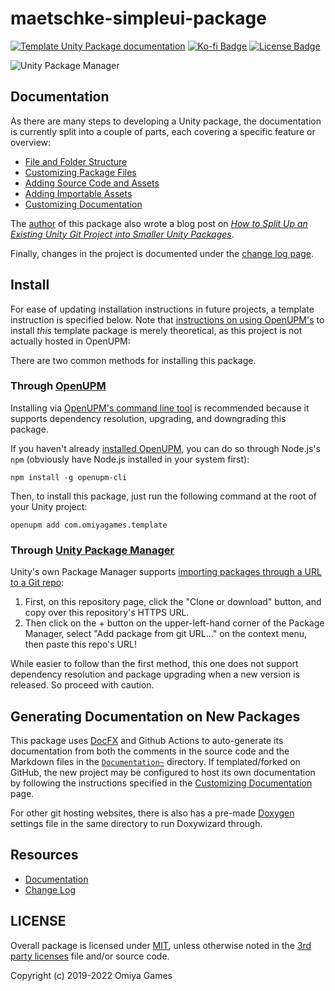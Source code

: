 # maetschke-simpleui-package
 
[![Template Unity Package documentation](https://github.com/OmiyaGames/template-unity-package/workflows/Host%20DocFX%20Documentation/badge.svg)](https://omiyagames.github.io/template-unity-package/) [![Ko-fi Badge](https://img.shields.io/badge/donate-ko--fi-29abe0.svg?logo=ko-fi)](https://ko-fi.com/I3I51KS8F) [![License Badge](https://img.shields.io/github/license/OmiyaGames/template-unity-package)](/LICENSE.md)

![Unity Package Manager]()


## Documentation

As there are many steps to developing a Unity package, the documentation is currently split into a couple of parts, each covering a specific feature or overview:

- [File and Folder Structure](https://omiyagames.github.io/template-unity-package/manual/structure.html)
- [Customizing Package Files](https://omiyagames.github.io/template-unity-package/manual/customizePackage.html)
- [Adding Source Code and Assets](https://omiyagames.github.io/template-unity-package/manual/customizeSource.html)
- [Adding Importable Assets](https://omiyagames.github.io/template-unity-package/manual/customizeSamples.html)
- [Customizing Documentation](https://omiyagames.github.io/template-unity-package/manual/customizeDocumentation.html)

The [author](https://github.com/rubin54) of this package also wrote a blog post on [*How to Split Up an Existing Unity Git Project into Smaller Unity Packages*](https://www.taroomiya.com/2020/04/29/how-to-split-up-an-existing-unity-git-project-into-smaller-unity-packages/).

Finally, changes in the project is documented under the [change log page](https://omiyagames.github.io/template-unity-package/manual/changelog.html).

## Install

For ease of updating installation instructions in future projects, a template instruction is specified below.  Note that [instructions on using OpenUPM's](#through-openupm) to install *this* template package is merely theoretical, as this project is not actually hosted in OpenUPM:

There are two common methods for installing this package.

### Through [OpenUPM](https://openupm.com/)

Installing via [OpenUPM's command line tool](https://openupm.com/) is recommended because it supports dependency resolution, upgrading, and downgrading this package.

If you haven't already [installed OpenUPM](https://openupm.com/docs/getting-started.html#installing-openupm-cli), you can do so through Node.js's `npm` (obviously have Node.js installed in your system first):
```
npm install -g openupm-cli
```
Then, to install this package, just run the following command at the root of your Unity project:
```
openupm add com.omiyagames.template
```

### Through [Unity Package Manager](https://docs.unity3d.com/Manual/upm-ui-giturl.html)

Unity's own Package Manager supports [importing packages through a URL to a Git repo](https://docs.unity3d.com/Manual/upm-ui-giturl.html):

1. First, on this repository page, click the "Clone or download" button, and copy over this repository's HTTPS URL.  
2. Then click on the + button on the upper-left-hand corner of the Package Manager, select "Add package from git URL..." on the context menu, then paste this repo's URL!

While easier to follow than the first method, this one does not support dependency resolution and package upgrading when a new version is released.  So proceed with caution.

## Generating Documentation on New Packages

This package uses [DocFX](https://dotnet.github.io/docfx/) and Github Actions to auto-generate its documentation from both the comments in the source code and the Markdown files in the [`Documentation~`](/Documentation~) directory.  If templated/forked on GitHub, the new project may be configured to host its own documentation by following the instructions specified in the [Customizing Documentation](https://omiyagames.github.io/template-unity-package/manual/customizeDocumentation.html) page.

For other git hosting websites, there is also has a pre-made [Doxygen](https://github.com/doxygen/doxygen) settings file in the same directory to run Doxywizard through.

## Resources

- [Documentation](https://omiyagames.github.io/template-unity-package/)
- [Change Log](/CHANGELOG.md)

## LICENSE

Overall package is licensed under [MIT](/LICENSE.md), unless otherwise noted in the [3rd party licenses](/THIRD%20PARTY%20NOTICES.md) file and/or source code.

Copyright (c) 2019-2022 Omiya Games
